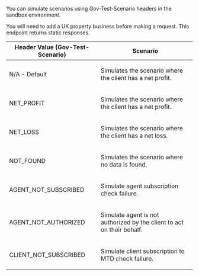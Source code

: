 <p>You can simulate scenarios using Gov-Test-Scenario headers in the sandbox environment.</p>
<p>You will need to add a UK property business before making a request. This endpoint returns static responses.</p>
<table>
    <thead>
        <tr>
            <th>Header Value (Gov-Test-Scenario)</th>
            <th>Scenario</th>
        </tr>
    </thead>
    <tbody>
        <tr>
            <td><p>N/A - Default</p></td>
            <td><p>Simulates the scenario where the client has a net profit.</p></td>
        </tr>
        <tr>
            <td><p>NET_PROFIT</p></td>
            <td><p>Simulates the scenario where the client has a net profit.</p></td>
        </tr>
        <tr>
            <td><p>NET_LOSS</p></td>
            <td><p>Simulates the scenario where the client has a net loss.</p></td>
        </tr>
        <tr>
            <td><p>NOT_FOUND</p></td>
            <td><p>Simulates the scenario where no data is found.</p></td>
        </tr>
        <tr>
            <td><p>AGENT_NOT_SUBSCRIBED</p></td>
            <td><p>Simulate agent subscription check failure.</p></td>
        </tr>
        <tr>
            <td><p>AGENT_NOT_AUTHORIZED</p></td>
            <td><p>Simulate agent is not authorized by the client to act on their behalf.</p></td>
        </tr>
        <tr>
            <td><p>CLIENT_NOT_SUBSCRIBED</p></td>
            <td><p>Simulate client subscription to MTD check failure.</p></td>
        </tr>
    </tbody>
</table>